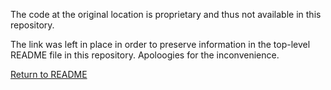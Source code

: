 The code at the original location is proprietary and thus not available in this repository.

The link was left in place in order to preserve information in the top-level README file in this repository. Apoloogies for the inconvenience.

[Return to README](https://github.com/hagdog/containerized-demo-app/blob/master/README.md)
